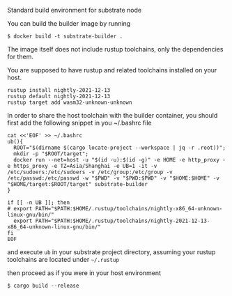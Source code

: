Standard build environment for substrate node

You can build the builder image by running

```
$ docker build -t substrate-builder .
```

The image itself does not include rustup toolchains, only the dependencies for them.

You are supposed to have rustup and related toolchains installed on your host.

```
rustup install nightly-2021-12-13
rustup default nightly-2021-12-13
rustup target add wasm32-unknown-unknown
```

In order to share the host toolchain with the builder container, you should first add the following snippet in you ~/.bashrc file

```
cat <<'EOF' >> ~/.bashrc
ub(){ 
  ROOT="$(dirname $(cargo locate-project --workspace | jq -r .root))";
  mkdir -p "$ROOT/target";
  docker run --net=host -u "$(id -u):$(id -g)" -e HOME -e http_proxy -e https_proxy -e TZ=Asia/Shanghai -e UB=1 -it -v /etc/sudoers:/etc/sudoers -v /etc/group:/etc/group -v /etc/passwd:/etc/passwd -w "$PWD" -v "$PWD:$PWD" -v "$HOME:$HOME" -v "$HOME/target:$ROOT/target" substrate-builder
}

if [[ -n UB ]]; then
# export PATH="$PATH:$HOME/.rustup/toolchains/nightly-x86_64-unknown-linux-gnu/bin/"
  export PATH="$PATH:$HOME/.rustup/toolchains/nightly-2021-12-13-x86_64-unknown-linux-gnu/bin/"
fi
EOF
```

and execute `ub` in your substrate project directory, assuming your rustup toolchains are located under `~/.rustup`

then proceed as if you were in your host environment

```
$ cargo build --release
```

<!--
When the compilation is done, copy the `nftmart-node` binary to [nftmart-node-docker](..) directory and follow the instructions there to build a node image
-->
